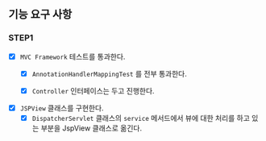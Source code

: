## 기능 요구 사항

### STEP1

- [x] `MVC Framework` 테스트를 통과한다.
    - [x] `AnnotationHandlerMappingTest` 를 전부 통과한다.
    - [x] `Controller` 인터페이스는 두고 진행한다.


- [x] `JSPView` 클래스를 구현한다.
    - [x] `DispatcherServlet` 클래스의 `service` 메서드에서 뷰에 대한 처리를 하고 있는 부분을 JspView 클래스로 옮긴다.
